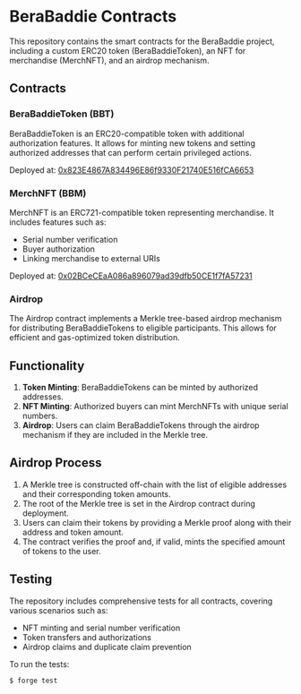 # BeraBaddie Contracts

This repository contains the smart contracts for the BeraBaddie project, including a custom ERC20 token (BeraBaddieToken), an NFT for merchandise (MerchNFT), and an airdrop mechanism.

## Contracts

### BeraBaddieToken (BBT)

BeraBaddieToken is an ERC20-compatible token with additional authorization features. It allows for minting new tokens and setting authorized addresses that can perform certain privileged actions.

Deployed at: [0x823E4867A834496E86f9330F21740E516fCA6653](https://bartio.beratrail.io/token/0x823E4867A834496E86f9330F21740E516fCA6653)

### MerchNFT (BBM)

MerchNFT is an ERC721-compatible token representing merchandise. It includes features such as:
- Serial number verification
- Buyer authorization
- Linking merchandise to external URIs

Deployed at: [0x02BCeCEaA086a896079ad39dfb50CE1f7fA57231](https://bartio.beratrail.io/address/0x02BCeCEaA086a896079ad39dfb50CE1f7fA57231)

### Airdrop

The Airdrop contract implements a Merkle tree-based airdrop mechanism for distributing BeraBaddieTokens to eligible participants. This allows for efficient and gas-optimized token distribution.

## Functionality

1. **Token Minting**: BeraBaddieTokens can be minted by authorized addresses.
2. **NFT Minting**: Authorized buyers can mint MerchNFTs with unique serial numbers.
3. **Airdrop**: Users can claim BeraBaddieTokens through the airdrop mechanism if they are included in the Merkle tree.

## Airdrop Process

1. A Merkle tree is constructed off-chain with the list of eligible addresses and their corresponding token amounts.
2. The root of the Merkle tree is set in the Airdrop contract during deployment.
3. Users can claim their tokens by providing a Merkle proof along with their address and token amount.
4. The contract verifies the proof and, if valid, mints the specified amount of tokens to the user.

## Testing

The repository includes comprehensive tests for all contracts, covering various scenarios such as:
- NFT minting and serial number verification
- Token transfers and authorizations
- Airdrop claims and duplicate claim prevention

To run the tests:

```shell
$ forge test
```
